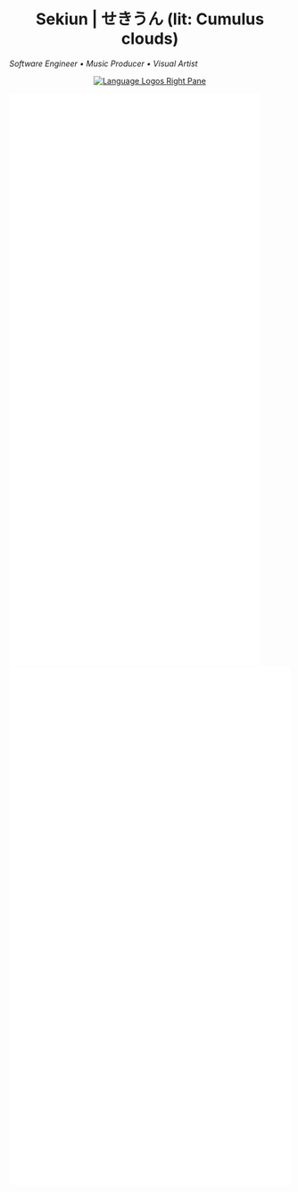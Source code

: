 <h1 align="center">Sekiun | せきうん (lit: Cumulus clouds)</h1>
<i align="center">Software Engineer • Music Producer • Visual Artist</i>

<br>

<p align="center">
  <a href="https://skillicons.dev">
    <img alt="Language Logos Right Pane" height="50%" src="https://skillicons.dev/icons?i=python,cpp,go,rust,neovim,vscode,ai,ps,pr" size/>
  </a>
</p>

<img alt="Metrics Left Pane" src="/metrics-left-pane.svg"><img alt="Metrics Left Pane" src="/metrics-right-pane.svg">
